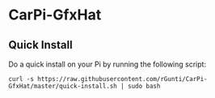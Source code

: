 # CarPi-GfxHat

## Quick Install
Do a quick install on your Pi by running the following script:

```
curl -s https://raw.githubusercontent.com/rGunti/CarPi-GfxHat/master/quick-install.sh | sudo bash
```
